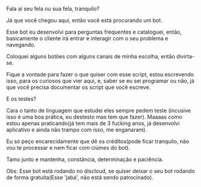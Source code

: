 Fala aí seu fela ou sua fela, tranquilo?

Já que você chegou aqui, então você está procurando um bot.

Esse bot eu desenvolvi para perguntas frequentes e cataloguei, então, 
basicamente o cliente irá entrar e interagir com o seu problema e navegando.

Coloquei alguns botões com alguns canais de minha escolha, então divirta-se.

Fique a vontade para fazer o que quiser com esse script, estou escrevendo isso, para os curiosos que vier aqui,
e, saber se eu sei programar ou não, já que você precisa documentar os script que você escreve.

E os testes?

Cara o tanto de linguagem que estudei eles sempre pedem teste (incusive isso é uma boa prática, eu destesto mas tem que fazer).
Maaaas como estou apenas praticando(já tem mais de 3 fucking anos, já desenvolvi aplicativo e ainda não trampo com isso, me enganaram).

Eu só peço encarecidamente que dê os créditos(pode ficar tranquilo, não vou te processar e nem ficar com ciúmes do bot).

Tamo junto e mantenha, constância, determinação e paciência.

Obs: Esse bot está rodando no discloud, se quiser deixar o seu bot rodando de forma gratuita(Esse 'jabá', não está sendo patrocinado).



